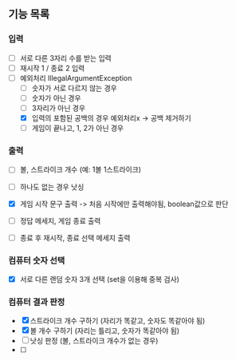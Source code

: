 ## 기능 목록
### 입력
- [ ] 서로 다른 3자리 수를 받는 입력
- [ ] 재시작 1 / 종료 2 입력
- [ ] 예외처리 IllegalArgumentException
  - [ ] 숫자가 서로 다르지 않는 경우
  - [ ] 숫자가 아닌 경우
  - [ ] 3자리가 아닌 경우
  - [x] 입력의 포함된 공백의 경우 예외처리x -> 공백 제거하기
  - [ ] 게임이 끝나고, 1, 2가 아닌 경우
### 출력
- [ ] 볼, 스트라이크 개수 (예: 1볼 1스트라이크)
- [ ] 하나도 없는 경우 낫싱
- [x] 게임 시작 문구 출력 -> 처음 시작에만 출력해야됨, boolean값으로 판단
- [ ] 정답 메세지, 게임 종료 출력
- [ ] 종료 후 재시작, 종료 선택 메세지 출력


### 컴퓨터 숫자 선택
- [x] 서로 다른 랜덤 숫자 3개 선택 (set을 이용해 중복 검사)
### 컴퓨터 결과 판정
- [x] 스트라이크 개수 구하기 (자리가 똑같고, 숫자도 똑같아야 됨)
- [x] 볼 개수 구하기 (자리는 틀리고, 숫자가 똑같아야 됨)
- [ ] 낫싱 판정 (볼, 스트라이크 개수가 없는 경우)
- [ ] 

